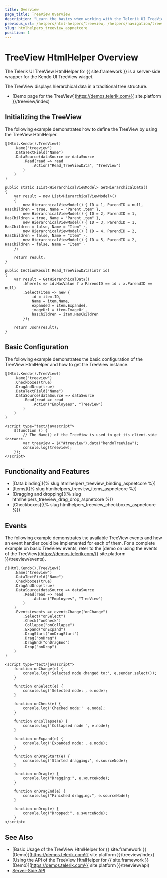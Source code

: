 ```yaml
---
title: Overview
page_title: TreeView Overview
description: "Learn the basics when working with the Telerik UI TreeView HtmlHelper for {{ site.framework }}."
previous_url: /helpers/html-helpers/treeview, /helpers/navigation/treeview/overview
slug: htmlhelpers_treeview_aspnetcore
position: 1
---
```


# TreeView HtmlHelper Overview

The Telerik UI TreeView HtmlHelper for {{ site.framework }} is a server-side wrapper for the Kendo UI TreeView widget.

The TreeView displays hierarchical data in a traditional tree structure.

* [Demo page for the TreeView](https://demos.telerik.com/{{ site.platform }}/treeview/index)

## Initializing the TreeView

The following example demonstrates how to define the TreeView by using the TreeView HtmlHelper.

```Razor
@(Html.Kendo().TreeView()
    .Name("treeview")
    .DataTextField("Name")
    .DataSource(dataSource => dataSource
        .Read(read => read
            .Action("Read_TreeViewData", "TreeView")
        )
    )
)
```
```Controller
public static IList<HierarchicalViewModel> GetHierarchicalData()
{
    var result = new List<HierarchicalViewModel>()
    {
        new HierarchicalViewModel() { ID = 1, ParendID = null, HasChildren = true, Name = "Parent item" },
        new HierarchicalViewModel() { ID = 2, ParendID = 1, HasChildren = true, Name = "Parent item" },
        new HierarchicalViewModel() { ID = 3, ParendID = 1, HasChildren = false, Name = "Item" },
        new HierarchicalViewModel() { ID = 4, ParendID = 2, HasChildren = false, Name = "Item" },
        new HierarchicalViewModel() { ID = 5, ParendID = 2, HasChildren = false, Name = "Item" }
    };

    return result;
}

public IActionResult Read_TreeViewData(int? id)
{
    var result = GetHierarchicalData()
        .Where(x => id.HasValue ? x.ParendID == id : x.ParendID == null)
        .Select(item => new {
            id = item.ID,
            Name = item.Name,
            expanded = item.Expanded,
            imageUrl = item.ImageUrl,
            hasChildren = item.HasChildren
        });

    return Json(result);
}
```

## Basic Configuration

The following example demonstrates the basic configuration of the TreeView HtmlHelper and how to get the TreeView instance.

    @(Html.Kendo().TreeView()
        .Name("treeview")
        .Checkboxes(true)
        .DragAndDrop(true)
        .DataTextField("Name")
        .DataSource(dataSource => dataSource
            .Read(read => read
                .Action("Employees", "TreeView")
            )
        )
    )

    <script type="text/javascript">
        $(function () {
            // The Name() of the TreeView is used to get its client-side instance.
            var treeview = $("#treeview").data("kendoTreeView");
            console.log(treeview);
        });
    </script>

## Functionality and Features

* [Data binding]({% slug htmlhelpers_treeview_binding_aspnetcore %})
* [Items]({% slug htmlhelpers_treeview_items_aspnetcore %})
* [Dragging and dropping]({% slug htmlhelpers_treeview_drag_drop_aspnetcore %})
* [Checkboxes]({% slug htmlhelpers_treeview_checkboxes_aspnetcore %})

## Events

The following example demonstrates the available TreeView events and how an event handler could be implemented for each of them. For a complete example on basic TreeView events, refer to the [demo on using the events of the TreeView](https://demos.telerik.com/{{ site.platform }}/treeview/events).

    @(Html.Kendo().TreeView()
        .Name("treeview")
        .DataTextField("Name")
        .Checkboxes(true)
        .DragAndDrop(true)
        .DataSource(dataSource => dataSource
            .Read(read => read
                .Action("Employees", "TreeView")
            )
        )
        .Events(events => eventsChange("onChange")
            .Select("onSelect")
            .Check("onCheck")
            .Collapse("onCollapse")
            .Expand("onExpand")
            .DragStart("onDragStart")
            .Drag("onDrag")
            .DragEnd("onDragEnd")
            .Drop("onDrop")
        )
    )

    <script type="text/javascript">
        function onChange(e) {
            console.log('Selected node changed to:', e.sender.select());
        }

        function onSelect(e) {
            console.log('Selected node:', e.node);
        }

        function onCheck(e) {
            console.log('Checked node:', e.node);
        }

        function onCollapse(e) {
            console.log('Collapsed node:', e.node);
        }

        function onExpand(e) {
            console.log('Expanded node:', e.node);
        }

        function onDragStart(e) {
            console.log('Started dragging:', e.sourceNode);
        }

        function onDrag(e) {
            console.log("Dragging:", e.sourceNode);
        }

        function onDragEnd(e) {
            console.log("Finished dragging:", e.sourceNode);
        }

        function onDrop(e) {
            console.log("Dropped:", e.sourceNode);
        }
    </script>

## See Also

* [Basic Usage of the TreeView HtmlHelper for {{ site.framework }} (Demo)](https://demos.telerik.com/{{ site.platform }}/treeview/index)
* [Using the API of the TreeView HtmlHelper for {{ site.framework }} (Demo)](https://demos.telerik.com/{{ site.platform }}/treeview/api)
* [Server-Side API](/api/treeview)
